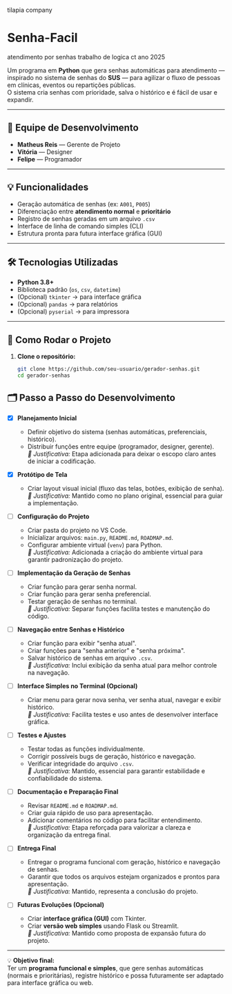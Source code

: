 tilapia company
# Senha-Facil
atendimento por senhas trabalho de logica ct ano 2025

Um programa em **Python** que gera senhas automáticas para atendimento — inspirado no sistema de senhas do **SUS** — para agilizar o fluxo de pessoas em clínicas, eventos ou repartições públicas.  
O sistema cria senhas com prioridade, salva o histórico e é fácil de usar e expandir.

---

## 👥 Equipe de Desenvolvimento

- **Matheus Reis** — Gerente de Projeto  
- **Vitória** — Designer  
- **Felipe** — Programador

---

## 💡 Funcionalidades

- Geração automática de senhas (ex: `A001`, `P005`)  
- Diferenciação entre **atendimento normal** e **prioritário**  
- Registro de senhas geradas em um arquivo `.csv`  
- Interface de linha de comando simples (CLI)  
- Estrutura pronta para futura interface gráfica (GUI)  

---

## 🛠️ Tecnologias Utilizadas

- **Python 3.8+**  
- Biblioteca padrão (`os`, `csv`, `datetime`)  
- (Opcional) `tkinter` → para interface gráfica  
- (Opcional) `pandas` → para relatórios  
- (Opcional) `pyserial` → para impressora  

---

## 🚀 Como Rodar o Projeto

1. **Clone o repositório:**
   ```bash
   git clone https://github.com/seu-usuario/gerador-senhas.git
   cd gerador-senhas
   

## 🗂️ Passo a Passo do Desenvolvimento

- [x] **Planejamento Inicial**  
  - Definir objetivo do sistema (senhas automáticas, preferenciais, histórico).  
  - Distribuir funções entre equipe (programador, designer, gerente).  
  *📝 Justificativa:* Etapa adicionada para deixar o escopo claro antes de iniciar a codificação.

- [x] **Protótipo de Tela**  
  - Criar layout visual inicial (fluxo das telas, botões, exibição de senha).  
  *📝 Justificativa:* Mantido como no plano original, essencial para guiar a implementação.

- [ ] **Configuração do Projeto**  
  - Criar pasta do projeto no VS Code.  
  - Inicializar arquivos: `main.py`, `README.md`, `ROADMAP.md`.  
  - Configurar ambiente virtual (`venv`) para Python.  
  *📝 Justificativa:* Adicionada a criação do ambiente virtual para garantir padronização do projeto.

- [ ] **Implementação da Geração de Senhas**  
  - Criar função para gerar senha normal.  
  - Criar função para gerar senha preferencial.  
  - Testar geração de senhas no terminal.  
  *📝 Justificativa:* Separar funções facilita testes e manutenção do código.

- [ ] **Navegação entre Senhas e Histórico**  
  - Criar função para exibir "senha atual".  
  - Criar funções para "senha anterior" e "senha próxima".  
  - Salvar histórico de senhas em arquivo `.csv`.  
  *📝 Justificativa:* Inclui exibição da senha atual para melhor controle na navegação.

- [ ] **Interface Simples no Terminal (Opcional)**  
  - Criar menu para gerar nova senha, ver senha atual, navegar e exibir histórico.  
  *📝 Justificativa:* Facilita testes e uso antes de desenvolver interface gráfica.

- [ ] **Testes e Ajustes**  
  - Testar todas as funções individualmente.  
  - Corrigir possíveis bugs de geração, histórico e navegação.  
  - Verificar integridade do arquivo `.csv`.  
  *📝 Justificativa:* Mantido, essencial para garantir estabilidade e confiabilidade do sistema.

- [ ] **Documentação e Preparação Final**  
  - Revisar `README.md` e `ROADMAP.md`.  
  - Criar guia rápido de uso para apresentação.  
  - Adicionar comentários no código para facilitar entendimento.  
  *📝 Justificativa:* Etapa reforçada para valorizar a clareza e organização da entrega final.

- [ ] **Entrega Final**  
  - Entregar o programa funcional com geração, histórico e navegação de senhas.  
  - Garantir que todos os arquivos estejam organizados e prontos para apresentação.  
  *📝 Justificativa:* Mantido, representa a conclusão do projeto.

- [ ] **Futuras Evoluções (Opcional)**  
  - Criar **interface gráfica (GUI)** com Tkinter.  
  - Criar **versão web simples** usando Flask ou Streamlit.  
  *📝 Justificativa:* Mantido como proposta de expansão futura do projeto.

---


💡 **Objetivo final:**  
Ter um **programa funcional e simples**, que gere senhas automáticas (normais e prioritárias), registre histórico e possa futuramente ser adaptado para interface gráfica ou web.
